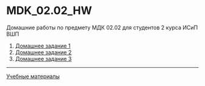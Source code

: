 # MDK_02.02_HW
Домашние работы по предмету МДК 02.02 для студентов 2 курса ИСиП ВШП

1. [Домашнее задание 1](https://github.com/imerofeev/MDK_02.02_HW/tree/main/HW-1#mdk_0202_hw-1)
1. [Домашнее задание 2](https://github.com/imerofeev/MDK_02.02_HW/tree/main/HW-1#mdk_0202_hw-2)
1. [Домашнее задание 3](https:#)

***

[Учебные материалы](MDK_02.02_HW\Materials)
